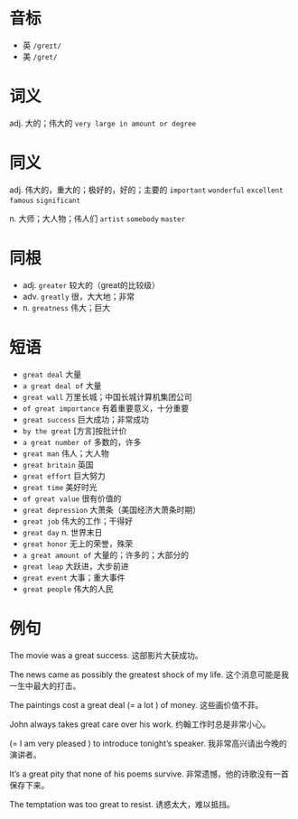 # 音标

- 英 `/greɪt/`
- 美 `/ɡret/`

# 词义

adj. 大的；伟大的
`very large in amount or degree`

# 同义

adj. 伟大的，重大的；极好的，好的；主要的
`important` `wonderful` `excellent` `famous` `significant`

n. 大师；大人物；伟人们
`artist` `somebody` `master`

# 同根

- adj. `greater` 较大的（great的比较级）
- adv. `greatly` 很，大大地；非常
- n. `greatness` 伟大；巨大

# 短语

- `great deal` 大量
- `a great deal of` 大量
- `great wall` 万里长城；中国长城计算机集团公司
- `of great importance` 有着重要意义，十分重要
- `great success` 巨大成功；非常成功
- `by the great` [方言]按批计价
- `a great number of` 多数的，许多
- `great man` 伟人；大人物
- `great britain` 英国
- `great effort` 巨大努力
- `great time` 美好时光
- `of great value` 很有价值的
- `great depression` 大萧条（美国经济大萧条时期）
- `great job` 伟大的工作；干得好
- `great day` n. 世界末日
- `great honor` 无上的荣誉，殊荣
- `a great amount of` 大量的；许多的；大部分的
- `great leap` 大跃进，大步前进
- `great event` 大事；重大事件
- `great people` 伟大的人民

# 例句

The movie was a great success.
这部影片大获成功。

The news came as possibly the greatest shock of my life.
这个消息可能是我一生中最大的打击。

The paintings cost a great deal (= a lot ) of money.
这些画价值不菲。

John always takes great care over his work.
约翰工作时总是非常小心。

(= I am very pleased ) to introduce tonight’s speaker.
我非常高兴请出今晚的演讲者。

It’s a great pity that none of his poems survive.
非常遗憾，他的诗歌没有一首保存下来。

The temptation was too great to resist.
诱惑太大，难以抵挡。


